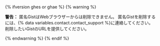 {% ifversion ghes or ghae %}
{% warning %}

**警告：** 匿名GistはWebブラウザーからは削除できません。 匿名Gistを削除するには、{% data variables.contact.contact_support %}に連絡してください。 削除したいGistのURLを提供してください。

{% endwarning %}
{% endif %}
